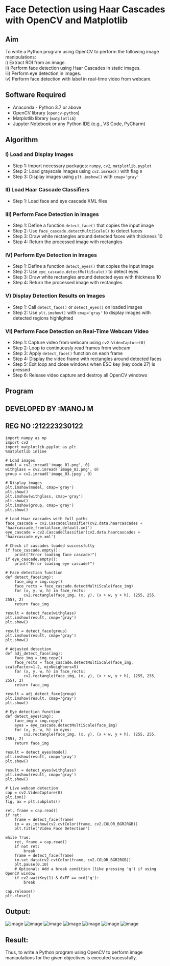 # Face Detection using Haar Cascades with OpenCV and Matplotlib

## Aim

To write a Python program using OpenCV to perform the following image manipulations:  
i) Extract ROI from an image.  
ii) Perform face detection using Haar Cascades in static images.  
iii) Perform eye detection in images.  
iv) Perform face detection with label in real-time video from webcam.

## Software Required

- Anaconda - Python 3.7 or above  
- OpenCV library (`opencv-python`)  
- Matplotlib library (`matplotlib`)  
- Jupyter Notebook or any Python IDE (e.g., VS Code, PyCharm)

## Algorithm

### I) Load and Display Images

- Step 1: Import necessary packages: `numpy`, `cv2`, `matplotlib.pyplot`  
- Step 2: Load grayscale images using `cv2.imread()` with flag `0`  
- Step 3: Display images using `plt.imshow()` with `cmap='gray'`

### II) Load Haar Cascade Classifiers

- Step 1: Load face and eye cascade XML files 
### III) Perform Face Detection in Images

- Step 1: Define a function `detect_face()` that copies the input image  
- Step 2: Use `face_cascade.detectMultiScale()` to detect faces  
- Step 3: Draw white rectangles around detected faces with thickness 10  
- Step 4: Return the processed image with rectangles  

### IV) Perform Eye Detection in Images

- Step 1: Define a function `detect_eyes()` that copies the input image  
- Step 2: Use `eye_cascade.detectMultiScale()` to detect eyes  
- Step 3: Draw white rectangles around detected eyes with thickness 10  
- Step 4: Return the processed image with rectangles  

### V) Display Detection Results on Images

- Step 1: Call `detect_face()` or `detect_eyes()` on loaded images  
- Step 2: Use `plt.imshow()` with `cmap='gray'` to display images with detected regions highlighted  

### VI) Perform Face Detection on Real-Time Webcam Video

- Step 1: Capture video from webcam using `cv2.VideoCapture(0)`  
- Step 2: Loop to continuously read frames from webcam  
- Step 3: Apply `detect_face()` function on each frame  
- Step 4: Display the video frame with rectangles around detected faces  
- Step 5: Exit loop and close windows when ESC key (key code 27) is pressed  
- Step 6: Release video capture and destroy all OpenCV windows
## Program
## DEVELOPED BY :MANOJ M
## REG NO :212223230122
```
import numpy as np
import cv2 
import matplotlib.pyplot as plt
%matplotlib inline

# Load images
model = cv2.imread('image_01.png', 0)
withglass = cv2.imread('image_02.png', 0)
group = cv2.imread('image_03.jpeg', 0)

# Display images
plt.imshow(model, cmap='gray')
plt.show()
plt.imshow(withglass, cmap='gray')
plt.show()
plt.imshow(group, cmap='gray')
plt.show()

# Load Haar cascades with full paths
face_cascade = cv2.CascadeClassifier(cv2.data.haarcascades + 'haarcascade_frontalface_default.xml')
eye_cascade = cv2.CascadeClassifier(cv2.data.haarcascades + 'haarcascade_eye.xml')

# Check if cascades loaded successfully
if face_cascade.empty():
    print("Error loading face cascade!")
if eye_cascade.empty():
    print("Error loading eye cascade!")

# Face detection function
def detect_face(img):
    face_img = img.copy()
    face_rects = face_cascade.detectMultiScale(face_img)
    for (x, y, w, h) in face_rects:
        cv2.rectangle(face_img, (x, y), (x + w, y + h), (255, 255, 255), 2)
    return face_img

result = detect_face(withglass)
plt.imshow(result, cmap='gray')
plt.show()

result = detect_face(group)
plt.imshow(result, cmap='gray')
plt.show()

# Adjusted detection
def adj_detect_face(img):
    face_img = img.copy()
    face_rects = face_cascade.detectMultiScale(face_img, scaleFactor=1.2, minNeighbors=5)
    for (x, y, w, h) in face_rects:
        cv2.rectangle(face_img, (x, y), (x + w, y + h), (255, 255, 255), 2)
    return face_img

result = adj_detect_face(group)
plt.imshow(result, cmap='gray')
plt.show()

# Eye detection function
def detect_eyes(img):
    face_img = img.copy()
    eyes = eye_cascade.detectMultiScale(face_img)
    for (x, y, w, h) in eyes:
        cv2.rectangle(face_img, (x, y), (x + w, y + h), (255, 255, 255), 2)
    return face_img

result = detect_eyes(model)
plt.imshow(result, cmap='gray')
plt.show()

result = detect_eyes(withglass)
plt.imshow(result, cmap='gray')
plt.show()

# Live webcam detection
cap = cv2.VideoCapture(0)
plt.ion()
fig, ax = plt.subplots()

ret, frame = cap.read()
if ret:
    frame = detect_face(frame)
    im = ax.imshow(cv2.cvtColor(frame, cv2.COLOR_BGR2RGB))
    plt.title('Video Face Detection')

while True:
    ret, frame = cap.read()
    if not ret:
        break
    frame = detect_face(frame)
    im.set_data(cv2.cvtColor(frame, cv2.COLOR_BGR2RGB))
    plt.pause(0.10)
    # Optional: Add a break condition (like pressing 'q') if using OpenCV window
    if cv2.waitKey(1) & 0xFF == ord('q'):
        break

cap.release()
plt.close()
```
## Output:
![image](https://github.com/user-attachments/assets/72d883de-fc71-479c-9921-6e1c6eee96d8)
![image](https://github.com/user-attachments/assets/a488c23e-1a84-43b7-99cb-7d7eb46e048d)
![image](https://github.com/user-attachments/assets/d8b28afd-30df-4cc2-aa7c-8fcb1a1c9b13)
![image](https://github.com/user-attachments/assets/2507054c-be2f-4722-a1fc-e8d00e1c4e1c)
![image](https://github.com/user-attachments/assets/accd57bf-7ba2-45f2-936b-58455339d3f4)
![image](https://github.com/user-attachments/assets/acde2ca0-2f79-413f-b618-75cdfd56c255)
![image](https://github.com/user-attachments/assets/8a814ebe-88db-4531-8268-92cc71305c95)

## Result:
Thus, to write a Python program using OpenCV to perform image manipulations for the given objectives is executed sucessfully. 
